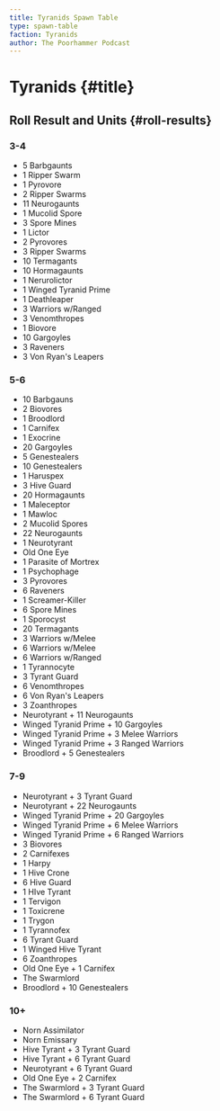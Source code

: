 ```yaml
---
title: Tyranids Spawn Table
type: spawn-table
faction: Tyranids
author: The Poorhammer Podcast
---
```


# Tyranids {#title}

## Roll Result and Units {#roll-results}

### 3-4

  - 5 Barbgaunts
  - 1 Ripper Swarm
  - 1 Pyrovore
  - 2 Ripper Swarms
  - 11 Neurogaunts
  - 1 Mucolid Spore
  - 3 Spore Mines
  - 1 Lictor
  - 2 Pyrovores
  - 3 Ripper Swarms
  - 10 Termagants
  - 10 Hormagaunts
  - 1 Nerurolictor
  - 1 Winged Tyranid Prime
  - 1 Deathleaper
  - 3 Warriors w/Ranged
  - 3 Venomthropes
  - 1 Biovore
  - 10 Gargoyles
  - 3 Raveners
  - 3 Von Ryan's Leapers

### 5-6

  - 10 Barbgauns
  - 2 Biovores
  - 1 Broodlord
  - 1 Carnifex
  - 1 Exocrine
  - 20 Gargoyles
  - 5 Genestealers
  - 10 Genestealers
  - 1 Haruspex
  - 3 Hive Guard
  - 20 Hormagaunts
  - 1 Maleceptor
  - 1 Mawloc
  - 2 Mucolid Spores
  - 22 Neurogaunts
  - 1 Neurotyrant
  - Old One Eye
  - 1 Parasite of Mortrex
  - 1 Psychophage
  - 3 Pyrovores
  - 6 Raveners
  - 1 Screamer-Killer
  - 6 Spore Mines
  - 1 Sporocyst
  - 20 Termagants
  - 3 Warriors w/Melee
  - 6 Warriors w/Melee
  - 6 Warriors w/Ranged
  - 1 Tyrannocyte
  - 3 Tyrant Guard
  - 6 Venomthropes
  - 6 Von Ryan's Leapers
  - 3 Zoanthropes
  - Neurotyrant + 11 Neurogaunts
  - Winged Tyranid Prime + 10 Gargoyles
  - Winged Tyranid Prime + 3 Melee Warriors
  - Winged Tyranid Prime + 3 Ranged Warriors
  - Broodlord + 5 Genestealers

### 7-9

  - Neurotyrant + 3 Tyrant Guard
  - Neurotyrant + 22 Neurogaunts
  - Winged Tyranid Prime + 20 Gargoyles
  - Winged Tyranid Prime + 6 Melee Warriors
  - Winged Tyranid Prime + 6 Ranged Warriors
  - 3 Biovores
  - 2 Carnifexes
  - 1 Harpy
  - 1 Hive Crone
  - 6 Hive Guard
  - 1 HIve Tyrant
  - 1 Tervigon
  - 1 Toxicrene
  - 1 Trygon
  - 1 Tyrannofex
  - 6 Tyrant Guard
  - 1 Winged Hive Tyrant
  - 6 Zoanthropes
  - Old One Eye + 1 Carnifex
  - The Swarmlord
  - Broodlord + 10 Genestealers

### 10+

  - Norn Assimilator
  - Norn Emissary
  - Hive Tyrant + 3 Tyrant Guard
  - Hive Tyrant + 6 Tyrant Guard
  - Neurotyrant + 6 Tyrant Guard
  - Old One Eye + 2 Carnifex
  - The Swarmlord + 3 Tyrant Guard
  - The Swarmlord + 6 Tyrant Guard
